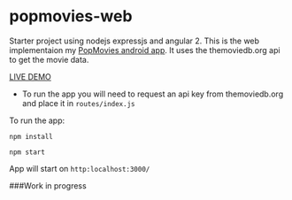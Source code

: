 # popmovies-web

Starter project using nodejs expressjs and angular 2. This is the web implementaion my [PopMovies android app](https://github.com/navdeepsekhon/PopMovies). It uses the themoviedb.org api to get the movie data.

[LIVE DEMO](http://popmovies.azurewebsites.net/)

* To run the app you will need to request an api key from themoviedb.org and place it in `routes/index.js`

To run the app:

`npm install`

`npm start`

App will start on `http:localhost:3000/`


###Work in progress
